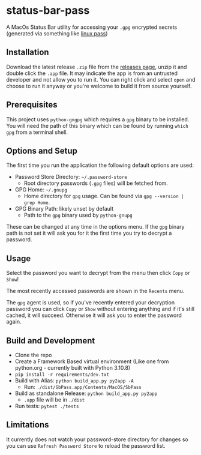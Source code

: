 # status-bar-pass
A MacOs Status Bar utility for accessing your `.gpg` encrypted secrets (generated via something like [linux pass](https://formulae.brew.sh/formula/pass))

## Installation
Download the latest release `.zip` file from the [releases page](https://github.com/geoff-va/status-bar-pass/releases), unzip it and double click the `.app` file. It may indicate the app is from an untrusted developer and not allow you to run it. You can right click and select `open` and choose to run it anyway or you're welcome to build it from source yourself.

## Prerequisites
This project uses `python-gngpg` which requires a `gpg` binary to be installed. You will need the path of this binary which can be found by running `which gpg` from a terminal shell.

## Options and Setup
The first time you run the application the following default options are used:
- Password Store Directory: `~/.password-store`
    - Root directory passwords (`.gpg` files) will be fetched from.
- GPG Home: `~/.gnupg`
    - Home directory for `gpg` usage. Can be found via `gpg --version | grep Home`.
- GPG Binary Path: likely unset by default
    - Path to the `gpg` binary used by `python-gnupg`

These can be changed at any time in the options menu. If the `gpg` binary path is not set it will ask you for it the first time you try to decrypt a password.

## Usage
Select the password you want to decrypt from the menu then click `Copy` or `Show`!

The most recently accessed passwords are shown in the `Recents` menu.

The `gpg` agent is used, so if you've recently entered your decryption password you can click `Copy` or `Show` without entering anything and if it's still cached, it will succeed. Otherwise it will ask you to enter the password again.

## Build and Development
- Clone the repo
- Create a Framework Based virtual environment (Like one from python.org - currently built with Python 3.10.8)
- `pip install -r requirements/dev.txt`
- Build with Alias: `python build_app.py py2app -A`
    - Run: `./dist/SbPass.app/Contents/MacOS/SbPass`
- Build as standalone Release: `python build_app.py py2app`
    - `.app` file will be in `./dist`
- Run tests: `pytest ./tests`

## Limitations
It currently does not watch your password-store directory for changes so you can use `Refresh Password Store` to reload the password list.